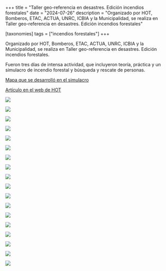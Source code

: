+++
title = "Taller geo-referencia en desastres. Edición incendios forestales"
date = "2024-07-26"
description = "Organizado por HOT, Bomberos, ETAC, ACTUA, UNRC, ICBIA y la Municipalidad, se realiza en Taller geo-referencia en desastres. Edición incendios forestales"

[taxonomies]
tags = ["incendios forestales"]
+++

Organizado por HOT, Bomberos, ETAC, ACTUA, UNRC, ICBIA y la Municipalidad, se realiza en Taller geo-referencia en desastres. Edición incendios forestales.

Fueron tres días de intensa actividad, que incluyeron teoría, práctica y un simulacro de incendio forestal y búsqueda y rescate de personas.

[Mapa que se desarrolló en el simulacro](https://mapa.libre.net.ar/simulacro.alpa.2024/)

[Artículo en el web de HOT](https://www.hotosm.org/updates/on-the-front-line-of-climate-change-end-to-end-open-mapping-tech-for-wildfires/)

![](https://tierraunidaactiva.github.io/fotos/media/large/2024.07_Tallet_HOT_Alpa/001.jpeg)

![](https://tierraunidaactiva.github.io/fotos/media/large/2024.07_Tallet_HOT_Alpa/5105110699574669238.jpg)

![](https://tierraunidaactiva.github.io/fotos/media/large/2024.07_Tallet_HOT_Alpa/IMG_20240725_163522.jpg)

![](https://tierraunidaactiva.github.io/fotos/media/large/2024.07_Tallet_HOT_Alpa/IMG_3181.jpg)

![](https://tierraunidaactiva.github.io/fotos/media/large/2024.07_Tallet_HOT_Alpa/IMG_3190.jpg)

![](https://tierraunidaactiva.github.io/fotos/media/large/2024.07_Tallet_HOT_Alpa/IMG_3216.jpg)

![](https://tierraunidaactiva.github.io/fotos/media/large/2024.07_Tallet_HOT_Alpa/IMG_3270.jpg)

![](https://tierraunidaactiva.github.io/fotos/media/large/2024.07_Tallet_HOT_Alpa/IMG_3293.jpg)

![](https://tierraunidaactiva.github.io/fotos/media/large/2024.07_Tallet_HOT_Alpa/IMG_3306.jpg)

![](https://tierraunidaactiva.github.io/fotos/media/large/2024.07_Tallet_HOT_Alpa/IMG_3308.jpg)

![](https://tierraunidaactiva.github.io/fotos/media/large/2024.07_Tallet_HOT_Alpa/IMG_3313.jpg)

![](https://tierraunidaactiva.github.io/fotos/media/large/2024.07_Tallet_HOT_Alpa/IMG_3327.jpg)

![](https://tierraunidaactiva.github.io/fotos/media/large/2024.07_Tallet_HOT_Alpa/IMG_3367.jpg)

![](https://daniel.bellomo.ar/fotos/media/large/2024.07.Taller_HOT_Alpa/f18866432_ftyp.jpg)

![](https://daniel.bellomo.ar/fotos/media/large/2024.07.Taller_HOT_Alpa/IMG_3371.jpg)

![](https://daniel.bellomo.ar/fotos/media/large/2024.07.Taller_HOT_Alpa/IMG_3396.jpg)

![](https://daniel.bellomo.ar/fotos/media/large/2024.07.Taller_HOT_Alpa/WhatsApp%20Image%202024-07-29%20at%2010.52.08.jpeg)

![](https://tierraunidaactiva.github.io/fotos/media/large/2024.07_Tallet_HOT_Alpa/Z.Image%202024-07-29%20at%2008.33.05.jpeg)
